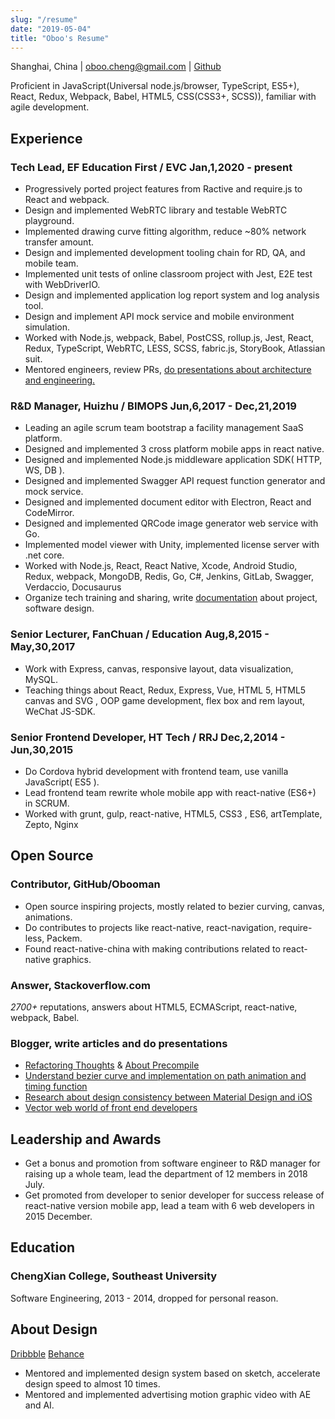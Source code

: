 ```yaml
---
slug: "/resume"
date: "2019-05-04"
title: "Oboo's Resume"
---
```


Shanghai, China | [oboo.cheng@gmail.com](oboo.cheng@gmail.com) | [Github](https://github.com/obooman)

Proficient in JavaScript(Universal node.js/browser, TypeScript, ES5+), React, Redux, Webpack, Babel, HTML5, CSS(CSS3+, SCSS)), familiar with agile development.

## Experience

### Tech Lead, EF Education First / EVC Jan,1,2020 - present

- Progressively ported project features from Ractive and require.js to React and webpack.
- Design and implemented WebRTC library and testable WebRTC playground.
- Implemented drawing curve fitting algorithm, reduce ~80% network transfer amount.
- Design and implemented development tooling chain for RD, QA, and mobile team.
- Implemented unit tests of online classroom project with Jest, E2E test with WebDriverIO.
- Design and implemented application log report system and log analysis tool.
- Design and implement API mock service and mobile environment simulation.
- Worked with Node.js, webpack, Babel, PostCSS, rollup.js, Jest, React, Redux, TypeScript, WebRTC, LESS, SCSS, fabric.js, StoryBook, Atlassian suit.
- Mentored engineers, review PRs, [do presentations about architecture and engineering.](https://slides.com/oboocheng/decks/ef-sharing)

### R&D Manager, Huizhu / BIMOPS Jun,6,2017 - Dec,21,2019

- Leading an agile scrum team bootstrap a facility management SaaS platform.
- Designed and implemented 3 cross platform mobile apps in react native.
- Designed and implemented Node.js middleware application SDK( HTTP, WS, DB ).
- Designed and implemented Swagger API request function generator and mock service.
- Designed and implemented document editor with Electron, React and CodeMirror.
- Designed and implemented QRCode image generator web service with Go.
- Implemented model viewer with Unity, implemented license server with .net core.
- Worked with Node.js, React, React Native, Xcode, Android Studio, Redux, webpack, MongoDB, Redis, Go, C#, Jenkins, GitLab, Swagger, Verdaccio, Docusaurus
- Organize tech training and sharing, write [documentation]() about project, software design.

### Senior Lecturer, FanChuan / Education Aug,8,2015 - May,30,2017

- Work with Express, canvas, responsive layout, data visualization, MySQL.
- Teaching things about React, Redux, Express, Vue, HTML 5, HTML5 canvas and SVG , OOP game development, flex box and rem layout, WeChat JS-SDK.

### Senior Frontend Developer, HT Tech / RRJ Dec,2,2014 - Jun,30,2015

- Do Cordova hybrid development with frontend team, use vanilla JavaScript( ES5 ).
- Lead frontend team rewrite whole mobile app with react-native (ES6+) in SCRUM.
- Worked with grunt, gulp, react-native, HTML5, CSS3 , ES6, artTemplate, Zepto, Nginx

## Open Source

### Contributor, GitHub/Obooman

- Open source inspiring projects, mostly related to bezier curving, canvas, animations.
- Do contributes to projects like react-native, react-navigation, require-less, Packem.
- Found react-native-china with making contributions related to react-native graphics.

### Answer, Stackoverflow.com

_2700+_ reputations, answers about HTML5, ECMAScript, react-native, webpack, Babel.

### Blogger, write articles and do presentations

- [Refactoring Thoughts](https://slides.com/oboocheng/refactoring-path) & [About Precompile](https://slides.com/oboocheng/about-precompile)
- [Understand bezier curve and implementation on path animation and timing function](https://www.jianshu.com/p/1ddaae528bac)
- [Research about design consistency between Material Design and iOS](https://www.jianshu.com/p/14721ab5a2ac)
- [ Vector web world of front end developers](https://www.jianshu.com/p/a5067db1dbb2)

## Leadership and Awards

- Get a bonus and promotion from software engineer to R&D manager for raising up a whole team, lead the department of 12 members in 2018 July.
- Get promoted from developer to senior developer for success release of react-native version mobile app, lead a team with 6 web developers in 2015 December.

## Education

### ChengXian College, Southeast University

Software Engineering, 2013 - 2014, dropped for personal reason.

## About Design

[Dribbble](https://dribbble.com/oboochin) [Behance](https://www.behance.net/oboo)

- Mentored and implemented design system based on sketch, accelerate design speed to almost 10 times.
- Mentored and implemented advertising motion graphic video with AE and AI.
